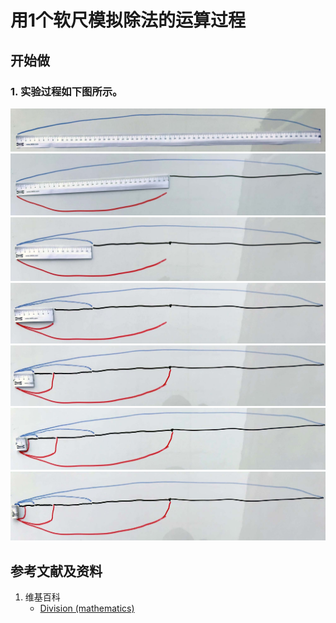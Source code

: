 # 用1个软尺模拟除法的运算过程

## 开始做

### 1. 实验过程如下图所示。

![](/images/数轴(一维坐标系)/用1个软尺模拟除法的运算过程/1a1.jpg)
![](/images/数轴(一维坐标系)/用1个软尺模拟除法的运算过程/1a2.jpg)
![](/images/数轴(一维坐标系)/用1个软尺模拟除法的运算过程/1a3.jpg)
![](/images/数轴(一维坐标系)/用1个软尺模拟除法的运算过程/1a4.jpg)
![](/images/数轴(一维坐标系)/用1个软尺模拟除法的运算过程/1a5.jpg)
![](/images/数轴(一维坐标系)/用1个软尺模拟除法的运算过程/1a6.jpg)
![](/images/数轴(一维坐标系)/用1个软尺模拟除法的运算过程/1a7.jpg)

## 参考文献及资料

1. 维基百科
	- [Division (mathematics)](https://en.wikipedia.org/wiki/Division_(mathematics)) 


